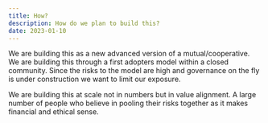 ```yaml
---
title: How?
description: How do we plan to build this?
date: 2023-01-10
---
```


We are building this as a new advanced version of a mutual/cooperative. We are building this through a first adopters model within a closed community. Since the risks to the model are high and governance on the fly is under construction we want to limit our exposure.

We are building this at scale not in numbers but in value alignment. A large number of people who believe in pooling their risks together as it makes financial and ethical sense.
